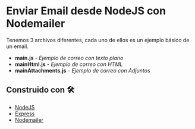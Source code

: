 # Enviar Email desde NodeJS con Nodemailer

Tenemos 3 archivos diferentes, cada uno de ellos es un ejemplo básico de un email.

* **main.js** - *Ejemplo de correo con texto plano*
* **mainHtml.js** - *Ejemplo de correo con HTML*
* **mainAttachments.js** - *Ejemplo de correo con Adjuntos*


## Construido con 🛠️

* [NodeJS](https://nodejs.org/es/)
* [Express](https://expressjs.com/es/)
* [Nodemailer](https://nodemailer.com/about/)